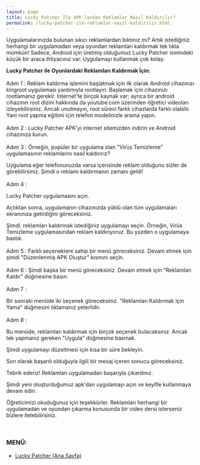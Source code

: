 ```yaml
---
layout: page
title: Lucky Patcher İle APK'lardan Reklamlar Nasıl Kaldırılır?
permalink: /lucky-patcher-ile-reklamlar-nasil-kaldirilir.html
---
```


Uygulamalarınızda bulunan sıkıcı reklamlardan bıktınız mı?
Artık istediğiniz herhangi bir uygulamadan veya oyundan reklamları kaldırmak tek tıkla mümkün!
Sadece, Android için üretmiş olduğumuz Lucky Patcher ismindeki küçük bir araca ihtiyacınız var.
Uygulamayı kullanmak çok kolay.


<b>Lucky Patcher ile Oyunlardaki Reklamları Kaldırmak İçin:</b><br /><br />
Adım 1 :
Reklam kaldırma işlemini başlatmak için ilk olarak Android cihazınızı kingroot uygulaması yardımıyla rootlayın.
Başlamak için cihazınızı rootlamanız gerekir. Internet'te birçok kaynak var; ayrıca bir android cihazının root dizini hakkında da youtube.com üzerinden öğretici videoları izleyebilirsiniz. Ancak unutmayın, root süreci farklı cihazlarda farklı olabilir. Yani root yapma eğitimi için telefon modelinizle arama yapın.
<br /><br />
Adım 2 :
Lucky Patcher APK'yi internet sitemizden indirin ve Android cihazınıza kurun.
<br /><br />
Adım 3 :
Örneğin, popüler bir uygulama olan "Virüs Temizleme" uygulamasının reklamlarını nasıl kaldırırız?

Uygulama eğer telefonunuzda varsa içerisinde reklam olduğunu sizler de görebilirsiniz. Şimdi o reklamı kaldırmanın zamanı geldi!
<br /><br />
Adım 4 :

Lucky Patcher uygulamasını açın.

Açtıktan sonra, uygulamanın cihazınızda yüklü olan tüm uygulamaları ekranınıza getirdiğini göreceksiniz.

Şimdi, reklamları kaldırmak istediğiniz uygulamayı seçin. Örneğin, Virüs Temizleme uygulamasından reklam kaldırıyoruz. Bu yüzden o uygulamaya bastık.
<br /><br />
Adım 5 :
Farklı seçeneklere sahip bir menü göreceksiniz. Devam etmek için şimdi "Düzenlenmiş APK Oluştur" kısmını seçin.
<br /><br />
Adım 6 :
Şimdi başka bir menü göreceksiniz. Devam etmek için "Reklamları Kaldır" düğmesine basın.
<br /><br />
Adım 7 :

Bir sonraki menüde iki seçenek göreceksiniz. "Reklamları Kaldırmak için Yama" düğmesini tıklamanız yeterlidir.
<br /><br />
Adım 8 :

Bu menüde, reklamları kaldırmak için birçok seçenek bulacaksınız. Ancak tek yapmanız gereken "Uygula" düğmesine basmak.

Şimdi uygulamayı düzeltmesi için kısa bir süre bekleyin.

Son olarak başarılı olduğuyla ilgili bir mesaj içeren sonucu göreceksiniz.

Tebrik ederiz! Reklamları uygulamadan başarıyla çıkardınız.

Şimdi yeni oluşturduğumuz apk'dan uygulamayı açın ve keyifle kullanmaya devam edin.


Öğreticimizi okuduğunuz için teşekkürler. Reklamları herhangi bir uygulamadan ve oyundan çıkarma konusunda bir video dersi isterseniz bizlere iletebilirsiniz.

<br /><script async src="//pagead2.googlesyndication.com/pagead/js/adsbygoogle.js"></script>
<!-- KingBaglanti -->
<ins class="adsbygoogle"
     style="display:block"
     data-ad-client="ca-pub-7942429830883405"
     data-ad-slot="4590880399"
     data-ad-format="link"></ins>
<script>
(adsbygoogle = window.adsbygoogle || []).push({});
</script>
       

<h3>MENÜ:</h3>
<ul>
<li><a href="http://www.luckypatcher.mobi">Lucky Patcher (Ana Sayfa)</a></li>
</ul>
